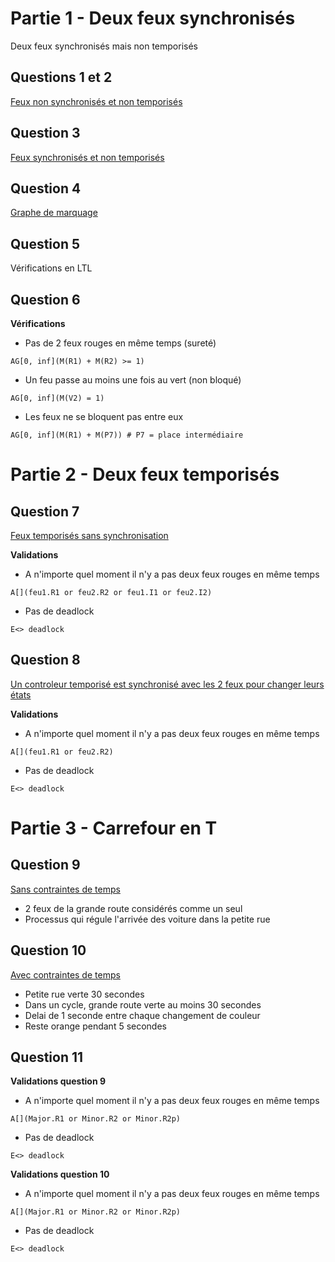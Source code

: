 # Partie 1 - Deux feux synchronisés
Deux feux synchronisés mais non temporisés

## Questions 1 et 2
[Feux non synchronisés et non temporisés](https://github.com/masters-info-nantes/hong-cheng-lv/blob/master/ressources/part1/Q2-FeuxNonSynchro.xml)

## Question 3
[Feux synchronisés et non temporisés](https://github.com/masters-info-nantes/hong-cheng-lv/blob/master/ressources/part1/Q3-FeuxSynchro.xml)

## Question 4
[Graphe de marquage](https://github.com/masters-info-nantes/hong-cheng-lv/blob/master/ressources/part1/Q4-GrapheMarquage.txt)

## Question 5
Vérifications en LTL

## Question 6
**Vérifications**

- Pas de 2 feux rouges en même temps (sureté)

```
AG[0, inf](M(R1) + M(R2) >= 1)
```

- Un feu passe au moins une fois au vert (non bloqué)

```
AG[0, inf](M(V2) = 1)
```

- Les feux ne se bloquent pas entre eux

```
AG[0, inf](M(R1) + M(P7)) # P7 = place intermédiaire
```

# Partie 2 - Deux feux temporisés
## Question 7
[Feux temporisés sans synchronisation](https://github.com/masters-info-nantes/hong-cheng-lv/blob/master/ressources/part2/Q7-FeuxTemporises.xml)

**Validations**

- A n'importe quel moment il n'y a pas deux feux rouges en même temps

```
A[](feu1.R1 or feu2.R2 or feu1.I1 or feu2.I2)
```

- Pas de deadlock

```
E<> deadlock
```


## Question 8
[Un controleur temporisé est synchronisé avec les 2 feux pour changer leurs états](https://github.com/masters-info-nantes/hong-cheng-lv/blob/master/ressources/part2/Q8-ControleurTemporiseEtSynchro.xml)

**Validations**

- A n'importe quel moment il n'y a pas deux feux rouges en même temps

```
A[](feu1.R1 or feu2.R2)
```

- Pas de deadlock

```
E<> deadlock
```

# Partie 3 - Carrefour en T
## Question 9
[Sans contraintes de temps](https://github.com/masters-info-nantes/hong-cheng-lv/blob/master/ressources/part3/Q9-SansContraintesTemps.xml)

- 2 feux de la grande route considérés comme un seul
- Processus qui régule l'arrivée des voiture dans la petite rue

## Question 10
[Avec contraintes de temps](https://github.com/masters-info-nantes/hong-cheng-lv/blob/master/ressources/part3/Q10-AvecContraintesTemps.xml)

- Petite rue verte 30 secondes
- Dans un cycle, grande route verte au moins 30 secondes
- Delai de 1 seconde entre chaque changement de couleur
- Reste orange pendant 5 secondes

## Question 11

**Validations question 9**

- A n'importe quel moment il n'y a pas deux feux rouges en même temps

```
A[](Major.R1 or Minor.R2 or Minor.R2p)
```

- Pas de deadlock

```
E<> deadlock
```

**Validations question 10**

- A n'importe quel moment il n'y a pas deux feux rouges en même temps

```
A[](Major.R1 or Minor.R2 or Minor.R2p)
```

- Pas de deadlock

```
E<> deadlock
```